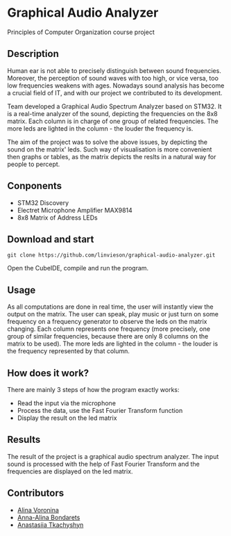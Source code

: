 # Graphical Audio Analyzer

Principles of Computer Organization course project

## Description

Human ear is not able to precisely distinguish between sound frequencies. Moreover, the perception of sound waves with too high, or vice versa, too low frequencies weakens with ages. Nowadays sound analysis has become a crucial field of IT, and with our project we contributed to its development.

Team developed a Graphical Audio Spectrum Analyzer based on STM32. It is a real-time analyzer of the sound, depicting the frequencies on the 8x8 matrix. Each column is in charge of one group of related frequencies. The more leds are lighted in the column - the louder the frequency is.

The aim of the project was to solve the above issues, by depicting the sound on the matrix' leds. Such way of visualisation is more convenient then graphs or tables, as the matrix depicts the reslts in a natural way for people to percept.

## Conponents

- STM32 Discovery
- Electret Microphone Amplifier MAX9814
- 8x8 Matrix of Address LEDs

## Download and start

```
git clone https://github.com/linvieson/graphical-audio-analyzer.git
```

Open the CubeIDE, compile and run the program.

## Usage

As all computations are done in real time, the user will instantly view the output on the matrix. The user can speak, play music or just turn on some frequency on a frequency generator to observe the leds on the matrix changing. Each column represents one frequency (more precisely, one group of similar frequencies, because there are only 8 columns on the matrix to be used). The more leds are lighted in the column - the louder is the frequency represented by that column.

## How does it work?

There are mainly 3 steps of how the program exactly works:

- Read the input via the microphone
- Process the data, use the Fast Fourier Transform function
- Display the result on the led matrix

## Results

The result of the project is a graphical audio spectrum analyzer. The input sound is processed with the help of Fast Fourier Transform and the frequencies are displayed on the led matrix.

## Contributors

- [Alina Voronina](https://github.com/linvieson)
- [Anna-Alina Bondarets](https://github.com/alorthius)
- [Anastasiia Tkachyshyn](https://github.com/tkachyshyn)


